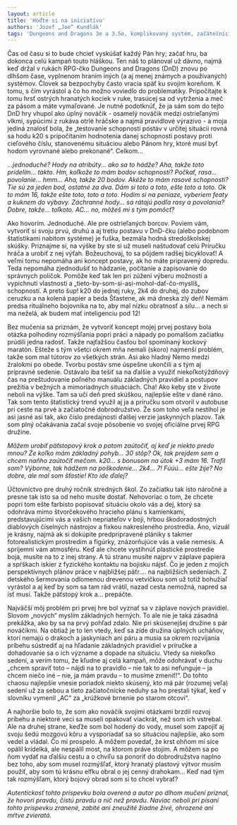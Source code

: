 ```yaml
---
layout: article
title: 'Hoďte si na iniciatívu'
authors: 'Jozef „Joe“ Kundlák'
tags: 'Dungeons and Dragons 3e a 3.5e, komplikovaný systém, začátečníci, zápis ze hry'
---
```


Čas od času si to bude chcieť vyskúšať každý Pán hry; začať hru, ba dokonca celú kampaň touto hláškou. Ten náš to plánoval už dávno, najmä keď držal v rukách RPG-čko Dungeons and Dragons (DnD) znovu po dlhšom čase, vyplnenom hraním iných (a aj menej známych a používaných) systémov. Človek sa bezpochyby často vracia späť ku svojim koreňom. K tomu, s čím vyrástol a čo ho možno voviedlo do problematiky. Pripočítajte k tomu hrsť ostrých hranatých kociek v ruke, trasúcej sa od vytrženia a meč za pásom a máte vymaľované. Je nutné podotknúť, že ja sám som do tejto DnD hry vhupol ako úplný nováčik - osamelý nováčik medzi ostrieľanými vlkmi, sypúcimi z rukáva otrlé hráčske a najmä pravidlové výrazivo - a moja jediná znalosť bola, že „testovanie schopností postáv v určitej situácii rovná sa hodu k20 s pripočítaním hodnotenia danej schopnosti postavy proti cieľového číslu, stanovenému situáciou alebo Pánom hry, ktoré musí byť hodom vyrovnané alebo prekonané“. Celkom...  

_...jednoduché? Hody na atribúty... ako sa to hádže? Aha, takže toto pridelím... takto. Hm, koľkože to mám bodov schopností? Počkať, rasa... povolanie... hmm... Aha, takže 20 bodov. Akéže to mám rasové schopnosti? Tie sú za jeden bod, ostatné za dva. Dám si toto a toto, ešte toto a toto. Ok to mám 16, takže ešte toto, toto a toto. Hodím si na peniaze, vyberiem featy a kuknem do výbavy. Záchranné hody... sa rátajú podľa rasy a povolania? Dobre, takže... toľkoto. AC... no, môžeš mi s tým pomôcť?_  

Ako hovorím. Jednoduché. Ale pre ostrieľaných borcov. Poviem vám, vytvoriť si svoju prvú, druhú a aj tretiu postavu v DnD-čku (alebo podobnom štatistikami nabitom systéme) je fuška, bezmála hodná stredoškolskej skúšky. Priznajme si, na výške by ste si už museli naštudovať celú Príručku hráča a urobiť z nej výťah. Božeuchovaj, to sa pôjdem radšej bicyklovať! A veľmi tomu nepomáha ani koncept postavy, ak ho máte pripravený dopredu. Teda nepomáha zjednodušiť to hádzanie, počítanie a zapisovanie do správnych políčok. Pomôže keď tak len pri zúžení výberu možností a vypichnutí vlastností a „tieto-by-som-si-asi-mohol-dať-čo-myslíš„ schopností. A preto šup! k20 do jednej ruky, 2k4 do druhej, do zubov ceruzku a na kolená papier a beda Šťastene, ak má dneska zlý deň! Nemám predsa rituálneho bojovníka na to, aby mal nízku obratnosť a silu... a nech si ma neželá, ak budem mať inteligenciu pod 12!  

Bez mučenia sa priznám, že vytvoriť koncept mojej prvej postavy bola otázka polhodiny rozmýšľania popri práci a nápady po pomalšom začiatku prúdili jedna radosť. Takže najťažšou časťou bol spomínaný kockový maratón. Ešteže s tým všetci okrem mňa nemali (skoro) najmenší problém, takže som mal tútorov zo všetkých strán. Asi ako hladný Nemo medzi žralokmi po obede. Tvorbu postáv sme úspešne ukončili a s tým aj prípravné sedenie. Ostávalo iba tešiť sa na ďalšie a využiť niekoľkotýždňový čas na preštudovanie poľného manuálu základných pravidiel a postupov prežitia v bežných a mimoriadnych situáciách. Cha! Ako keby ste v živote neboli na výške. Tam sa učí deň pred skúškou, najlepšie ešte v dané ráno. Tak som tento štatistický trend využil aj ja a príručku som otvoril v autobuse pri ceste na prvé a začiatočné dobrodružstvo. Že som toho veľa nestihol je asi jasné asi tak, ako číslo predajnosti ďalšej verzie jaskynných plazov. Tak som plný očakávania začal svoje pôsobenie vo svojej oficiálne prvej RPG družine.  

_Môžem urobiť päťstopový krok a potom zaútočiť, aj keď je niekto predo mnou? Źe koľko mám základný pohyb... 30 stôp? Ok, tak prejdem sem a chcem naňho zaútočiť mečom. k20... s bonusom na útok +3 mám 16\. Trafil som? Výborne, tak hádžem na poškodenie... 2k4... 7! Fúúú... ešte žije? No dobre, ale mal som šťastie! Kto ide ďalej?_  

Účtovníctvo pre druhý ročník stredných škol. Zo začiatku tak isto náročné a presne tak isto sa od neho musíte dostať. Nehovoriac o tom, že chcete popri tom ešte farbisto popisovať situáciu okolo vás a dej, ktorý sa odohráva mimo štvorčekového hracieho plánu s kamienkami, predstavujúcimi vás a vašich nepriateľov v boji, hŕbou škodoradostných diablových číselných nástrojov a fixkou nakresleného prostredia. Áno, vizuál je krásny, najmä ak si dokúpite predpripravené plániky s takmer fotorealistickým prostredím a figúrky, znázorňujúce vás a vaše nemesis. A spríjemní vám atmosféru. Keď ale chcete vystihnúť plastické prostredie boja, musíte na to z inej strany. A tú stranu musíte najprv v záplave papiera a spŕškach iskier z fyzického kontaktu na bojisku nájsť. Čo je jeden z mojich perspektívnych plánov práce v najbližšej päťr.... na najbližších sedeniach. Z detského šermovania odlomenou drevenou vetvičkou som už totiž bohužiaľ vyrástol a aj keď by som sa tam rád vrátil, nazad cesta nemožná, napred sa ísť musí. Takže päťstopý krok a... prepáčte.  

Najväčší môj problém pri prvej hre bol vyznať sa v záplave nových pravidiel. Slovom „nových“ myslím základných herných. To ale nie je taká zásadná prekážka, ako by sa na prvý pohľad zdalo. Nie pri skúsenejšej družine s pár nováčikmi. Na obtiaž je to len vtedy, keď sa zíde družina úplných ucháňov, ktorí nemajú o drakoch a jaskyniach ani páru a musia sa okrem rozvíjania príbehu sústrediť aj na hľadanie základných pravidiel v príručke a dohadovanie sa o ich význame a dopade na situáciu. Vtedy sa niekoľko sedení, a verím tomu, že kľudne aj celá kampaň, môže odohrávať v duchu „chcem spraviť toto – nájdi na to pravidlo – nie tak to asi nefunguje – ja chcem niečo iné – nie, ja mám pravdu – to musíme zmeniť!“. Do tohto chaosu najlepšie vnesie poriadok niekto skúsený, kto má pár (rozumej veľa) sedení už za sebou a tieto začiatočnícke neduhy sa ho prestali týkať, keď v slovníku vymenil „AC“ za „krúžkové brnenie po starom otcovi“.  

A najhoršie bolo to, že som ako nováčik svojimi otázkami brzdil rozvoj príbehu a niektoré veci sa museli opakovať viackrát, než som ich vstrebal. Ale na druhej strane, keďže som bol hodený do vody, musel som zapojiť aj svoju šedú mozgovú kôru a vysporiadať sa so situáciou najlepšie, ako som vedel a vládal. Čo mi prospelo. A môžem povedať, že krst ohňom mi síce opálil krídelká, ale nespálil most, na ktorom práve stojím. A môžem sa po ňom vydať na ďalšiu cestu a o chvíľu sa ponoriť do dobrodružstva naplno bez toho, aby som musel rozmýšľať, ktorý hranatý plastový výtvor musím použiť, aby som tú krásnu elfku obral o jej cenný drahokam... Keď nad tým tak rozmýšľam, ktorý bojový obrad som si to chcel vybrať?

_Autentickosť tohto príspevku bola overená a autor po dlhom mučení priznal, že hovorí pravdu, čistú pravdu a nič než pravdu. Naviac neboli pri písaní tohto príspevku zranené, zabité ani zneužité žiadne živé, ohrozené ani mŕtve zvieratá._
